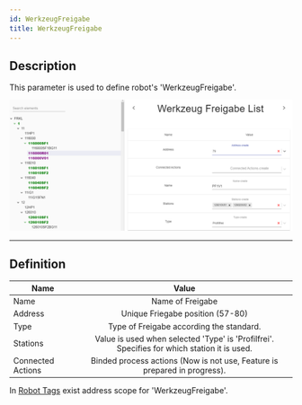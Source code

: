 ```yaml
---
id: WerkzeugFreigabe
title: WerkzeugFreigabe
---
```


## Description

This parameter is used to define robot's 'WerkzeugFreigabe'.

![img](../../../assets/docs/configuration/robots/WerkzeugFreigabe.jpg)

---

## Definition

| Name              |      Value
| -------------     | :-----------:
| Name              | Name of Freigabe 
| Address           | Unique Friegabe position (57-80) 
| Type              | Type of Freigabe according the standard.
| Stations          | Value is used when selected 'Type' is 'Profilfrei'. Specifies for which station it is used.
| Connected Actions | Binded process actions (Now is not use, Feature is prepared in progress).  

In [Robot Tags](../../generation/tags/Robots) exist address scope for 'WerkzeugFreigabe'.